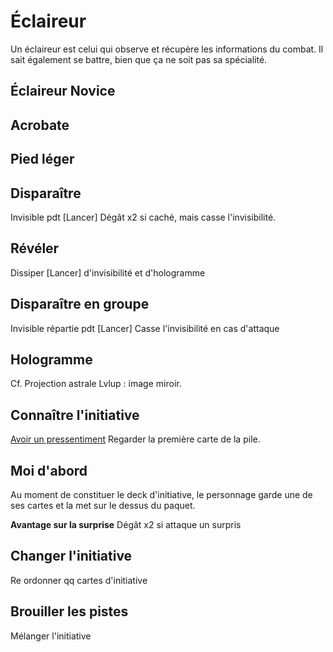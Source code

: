 # Éclaireur

Un éclaireur est celui qui observe et récupère les informations du combat. Il sait également se battre, bien que ça ne soit pas sa spécialité.

## Éclaireur Novice

## Acrobate

## Pied léger

## Disparaître

Invisible pdt \[Lancer\] Dégât x2 si caché, mais casse l'invisibilité.

## Révéler

Dissiper \[Lancer\] d'invisibilité et d'hologramme

## Disparaître en groupe

Invisible répartie pdt \[Lancer\] Casse l'invisibilité en cas d'attaque

## Hologramme

Cf. Projection astrale Lvlup : image miroir.

## Connaître l'initiative

[Avoir un pressentiment](voie-eclaireur.md) Regarder la première carte de la pile.

## Moi d'abord

Au moment de constituer le deck d'initiative, le personnage garde une de ses cartes et la met sur le dessus du paquet.

**Avantage sur la surprise** Dégât x2 si attaque un surpris

## Changer l'initiative

Re ordonner qq cartes d'initiative

## Brouiller les pistes

Mélanger l'initiative


